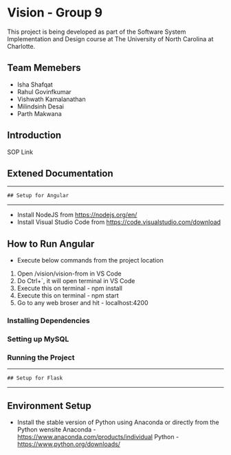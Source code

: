 # Vision - Group 9

This project is being developed as part of the Software System Implementation and Design course at The University of North Carolina at Charlotte.

## Team Memebers 
- Isha Shafqat 
- Rahul Govinfkumar 
- Vishwath Kamalanathan
- Milindsinh Desai 
- Parth Makwana

## Introduction

SOP Link 

## Extened Documentation

********************************************** 
    ## Setup for Angular

********************************************** 
- Install NodeJS from https://nodejs.org/en/
- Install Visual Studio Code from https://code.visualstudio.com/download
## How to Run Angular
- Execute below commands from the project location
1. Open <your-drive-location>/vision/vision-from in VS Code
2. Do Ctrl+`, it will open terminal in VS Code 
3. Execute this on terminal - npm install
4. Execute this on terminal - npm start
5. Go to any web broser and hit - localhost:4200

### Installing Dependencies 
### Setting up MySQL 
### Running the Project 


********************************************** 
    ## Setup for Flask

********************************************** 

## Environment Setup
- Install the stable version of Python using Anaconda or directly from the Python wensite 
Anaconda - https://www.anaconda.com/products/individual
Python - https://www.python.org/downloads/



